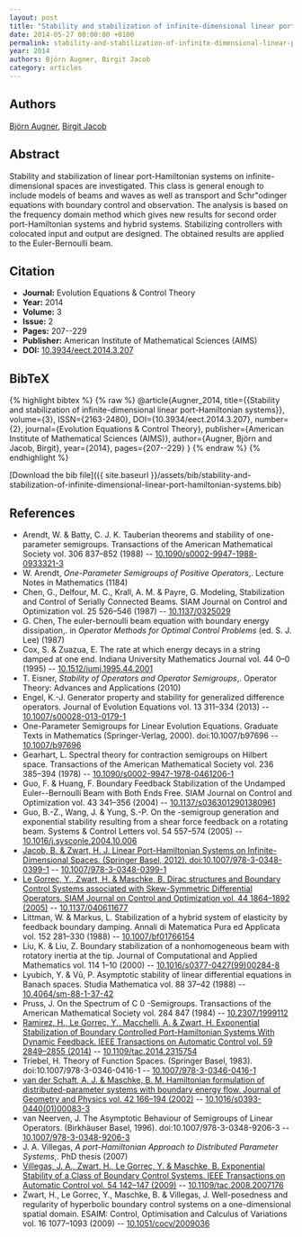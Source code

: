 ```yaml
---
layout: post
title: "Stability and stabilization of infinite-dimensional linear port-Hamiltonian systems"
date: 2014-05-27 00:00:00 +0100
permalink: stability-and-stabilization-of-infinite-dimensional-linear-port-hamiltonian-systems
year: 2014
authors: Björn Augner, Birgit Jacob
category: articles
---
```

 
## Authors
[Björn Augner](authors/bjorn-augner), [Birgit Jacob](authors/birgit-jacob)
 
## Abstract
Stability and stabilization of linear port-Hamiltonian systems on infinite-dimensional spaces are investigated. This class is general enough to include models of beams and waves as well as transport and Schr"odinger equations with boundary control and observation. The analysis is based on the frequency domain method which gives new results for second order port-Hamiltonian systems and hybrid systems. Stabilizing controllers with colocated input and output are designed. The obtained results are applied to the Euler-Bernoulli beam.
 
## Citation
- **Journal:** Evolution Equations &amp; Control Theory
- **Year:** 2014
- **Volume:** 3
- **Issue:** 2
- **Pages:** 207--229
- **Publisher:** American Institute of Mathematical Sciences (AIMS)
- **DOI:** [10.3934/eect.2014.3.207](https://doi.org/10.3934/eect.2014.3.207)
 
## BibTeX
{% highlight bibtex %}
{% raw %}
@article{Augner_2014,
  title={{Stability and stabilization of infinite-dimensional linear port-Hamiltonian systems}},
  volume={3},
  ISSN={2163-2480},
  DOI={10.3934/eect.2014.3.207},
  number={2},
  journal={Evolution Equations &amp; Control Theory},
  publisher={American Institute of Mathematical Sciences (AIMS)},
  author={Augner, Björn and Jacob, Birgit},
  year={2014},
  pages={207--229}
}
{% endraw %}
{% endhighlight %}
 
[Download the bib file]({{ site.baseurl }}/assets/bib/stability-and-stabilization-of-infinite-dimensional-linear-port-hamiltonian-systems.bib)
 
## References
- Arendt, W. & Batty, C. J. K. Tauberian theorems and stability of one-parameter semigroups. Transactions of the American Mathematical Society vol. 306 837–852 (1988) -- [10.1090/s0002-9947-1988-0933321-3](https://doi.org/10.1090/s0002-9947-1988-0933321-3)
- W. Arendt, <em>One-Parameter Semigroups of Positive Operators</em>,. Lecture Notes in Mathematics (1184)
- Chen, G., Delfour, M. C., Krall, A. M. & Payre, G. Modeling, Stabilization and Control of Serially Connected Beams. SIAM Journal on Control and Optimization vol. 25 526–546 (1987) -- [10.1137/0325029](https://doi.org/10.1137/0325029)
- G. Chen, The euler-bernoulli beam equation with boundary energy dissipation,. in <em>Operator Methods for Optimal Control Problems</em> (ed. S. J. Lee) (1987)
- Cox, S. & Zuazua, E. The rate at which energy decays in a string damped at one end. Indiana University Mathematics Journal vol. 44 0–0 (1995) -- [10.1512/iumj.1995.44.2001](https://doi.org/10.1512/iumj.1995.44.2001)
- T. Eisner, <em>Stability of Operators and Operator Semigroups</em>,. Operator Theory: Advances and Applications (2010)
- Engel, K.-J. Generator property and stability for generalized difference operators. Journal of Evolution Equations vol. 13 311–334 (2013) -- [10.1007/s00028-013-0179-1](https://doi.org/10.1007/s00028-013-0179-1)
- One-Parameter Semigroups for Linear Evolution Equations. Graduate Texts in Mathematics (Springer-Verlag, 2000). doi:10.1007/b97696 -- [10.1007/b97696](https://doi.org/10.1007/b97696)
- Gearhart, L. Spectral theory for contraction semigroups on Hilbert space. Transactions of the American Mathematical Society vol. 236 385–394 (1978) -- [10.1090/s0002-9947-1978-0461206-1](https://doi.org/10.1090/s0002-9947-1978-0461206-1)
- Guo, F. & Huang, F. Boundary Feedback Stabilization of the Undamped Euler--Bernoulli Beam with Both Ends Free. SIAM Journal on Control and Optimization vol. 43 341–356 (2004) -- [10.1137/s0363012901380961](https://doi.org/10.1137/s0363012901380961)
- Guo, B.-Z., Wang, J. & Yung, S.-P. On the -semigroup generation and exponential stability resulting from a shear force feedback on a rotating beam. Systems &amp; Control Letters vol. 54 557–574 (2005) -- [10.1016/j.sysconle.2004.10.006](https://doi.org/10.1016/j.sysconle.2004.10.006)
- [Jacob, B. & Zwart, H. J. Linear Port-Hamiltonian Systems on Infinite-Dimensional Spaces. (Springer Basel, 2012). doi:10.1007/978-3-0348-0399-1](linear-port-hamiltonian-systems-on-infinite-dimensional-spaces) -- [10.1007/978-3-0348-0399-1](https://doi.org/10.1007/978-3-0348-0399-1)
- [Le Gorrec, Y., Zwart, H. & Maschke, B. Dirac structures and Boundary Control Systems associated with Skew-Symmetric Differential Operators. SIAM Journal on Control and Optimization vol. 44 1864–1892 (2005)](dirac-structures-and-boundary-control-systems-associated-with-skew-symmetric-differential-operators) -- [10.1137/040611677](https://doi.org/10.1137/040611677)
- Littman, W. & Markus, L. Stabilization of a hybrid system of elasticity by feedback boundary damping. Annali di Matematica Pura ed Applicata vol. 152 281–330 (1988) -- [10.1007/bf01766154](https://doi.org/10.1007/bf01766154)
- Liu, K. & Liu, Z. Boundary stabilization of a nonhomogeneous beam with rotatory inertia at the tip. Journal of Computational and Applied Mathematics vol. 114 1–10 (2000) -- [10.1016/s0377-0427(99)00284-8](https://doi.org/10.1016/s0377-0427(99)00284-8)
- Lyubich, Y. & Vũ, P. Asymptotic stability of linear differential equations in Banach spaces. Studia Mathematica vol. 88 37–42 (1988) -- [10.4064/sm-88-1-37-42](https://doi.org/10.4064/sm-88-1-37-42)
- Pruss, J. On the Spectrum of C 0 -Semigroups. Transactions of the American Mathematical Society vol. 284 847 (1984) -- [10.2307/1999112](https://doi.org/10.2307/1999112)
- [Ramirez, H., Le Gorrec, Y., Macchelli, A. & Zwart, H. Exponential Stabilization of Boundary Controlled Port-Hamiltonian Systems With Dynamic Feedback. IEEE Transactions on Automatic Control vol. 59 2849–2855 (2014)](exponential-stabilization-of-boundary-controlled-port-hamiltonian-systems-with-dynamic-feedback) -- [10.1109/tac.2014.2315754](https://doi.org/10.1109/tac.2014.2315754)
- Triebel, H. Theory of Function Spaces. (Springer Basel, 1983). doi:10.1007/978-3-0346-0416-1 -- [10.1007/978-3-0346-0416-1](https://doi.org/10.1007/978-3-0346-0416-1)
- [van der Schaft, A. J. & Maschke, B. M. Hamiltonian formulation of distributed-parameter systems with boundary energy flow. Journal of Geometry and Physics vol. 42 166–194 (2002)](hamiltonian-formulation-of-distributed-parameter-systems-with-boundary-energy-flow) -- [10.1016/s0393-0440(01)00083-3](https://doi.org/10.1016/s0393-0440(01)00083-3)
- van Neerven, J. The Asymptotic Behaviour of Semigroups of Linear Operators. (Birkhäuser Basel, 1996). doi:10.1007/978-3-0348-9206-3 -- [10.1007/978-3-0348-9206-3](https://doi.org/10.1007/978-3-0348-9206-3)
- J. A. Villegas, <em>A port-Hamiltonian Approach to Distributed Parameter Systems</em>,. PhD thesis (2007)
- [Villegas, J. A., Zwart, H., Le Gorrec, Y. & Maschke, B. Exponential Stability of a Class of Boundary Control Systems. IEEE Transactions on Automatic Control vol. 54 142–147 (2009)](exponential-stability-of-a-class-of-boundary-control-systems) -- [10.1109/tac.2008.2007176](https://doi.org/10.1109/tac.2008.2007176)
- Zwart, H., Le Gorrec, Y., Maschke, B. & Villegas, J. Well-posedness and regularity of hyperbolic boundary control systems on a one-dimensional spatial domain. ESAIM: Control, Optimisation and Calculus of Variations vol. 16 1077–1093 (2009) -- [10.1051/cocv/2009036](https://doi.org/10.1051/cocv/2009036)


